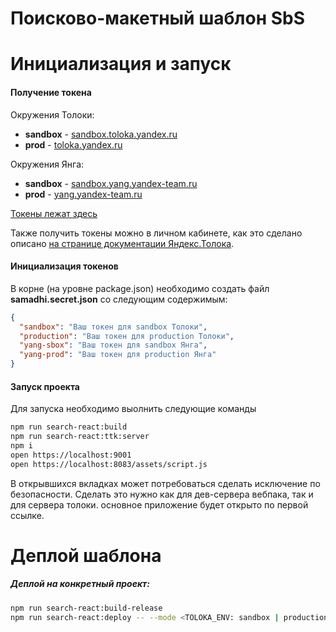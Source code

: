 # Поисково-макетный шаблон SbS 

# Инициализация и запуск

#### Получение токена
Окружения Толоки:
  - **sandbox** - [sandbox.toloka.yandex.ru](https://sandbox.toloka.yandex.ru/)
  - **prod** - [toloka.yandex.ru](https://toloka.yandex.ru/)

Окружения Янга:
  - **sandbox** - [sandbox.yang.yandex-team.ru](https://sandbox.yang.yandex-team.ru/)
  - **prod** - [yang.yandex-team.ru](https://yang.yandex-team.ru/)
  
[Токены лежат здесь](https://yav.yandex-team.ru/secret/sec-01cn53b0mcf16njk1haxjrzp3n/explore/versions)

Также получить токены можно в личном кабинете, как это сделано описано [на странице документации Яндекс.Толока](https://tech.yandex.ru/toloka/doc/concepts/access-docpage/).

#### Инициализация токенов
В корне (на уровне package.json) необходимо создать файл **samadhi.secret.json** со следующим содержимым:
```json
{
  "sandbox": "Ваш токен для sandbox Толоки",
  "production": "Ваш токен для production Толоки",
  "yang-sbox": "Ваш токен для sandbox Янга",
  "yang-prod": "Ваш токен для production Янга"
}
```
  
#### Запуск проекта
Для запуска необходимо выолнить следующие команды
```sh
npm run search-react:build
npm run search-react:ttk:server
npm i
open https://localhost:9001
open https://localhost:8083/assets/script.js
```
В открывшихся вкладках может потребоваться сделать исключение по безопасности. Сделать это нужно как для дев-сервера вебпака, так и для сервера толоки. основное приложение будет открыто по первой ссылке.

# Деплой шаблона
##### Деплой на конкретный проект:
```sh
npm run search-react:build-release
npm run search-react:deploy -- --mode <TOLOKA_ENV: sandbox | production | yang-sbox> --project <PROJECT_ID>
```
